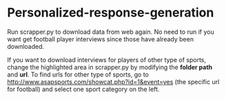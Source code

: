 # Personalized-response-generation

Run scrapper.py to download data from web again. No need to run if you want get football player interviews since those have already been downloaded.

If you want to download interviews for players of other type of sports, change the highlighted area in scrapper.py by modifying the **folder path** and **url**. To find urls for other type of sports, go to http://www.asapsports.com/showcat.php?id=1&event=yes (the specific url for football) and select one sport category on the left.
